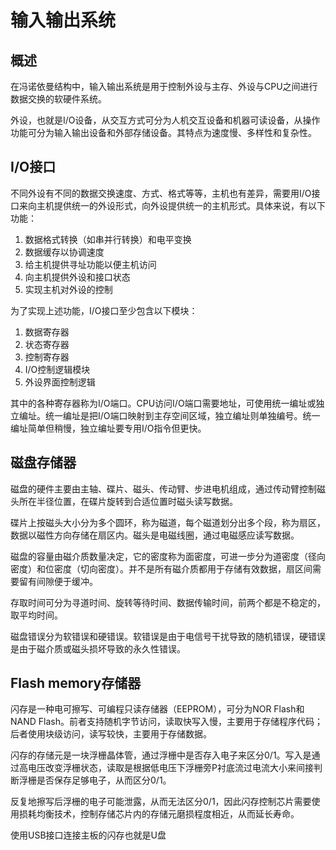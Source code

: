 # 输入输出系统
## 概述
在冯诺依曼结构中，输入输出系统是用于控制外设与主存、外设与CPU之间进行数据交换的软硬件系统。

外设，也就是I/O设备，从交互方式可分为人机交互设备和机器可读设备，从操作功能可分为输入输出设备和外部存储设备。其特点为速度慢、多样性和复杂性。

## I/O接口

不同外设有不同的数据交换速度、方式、格式等等，主机也有差异，需要用I/O接口来向主机提供统一的外设形式，向外设提供统一的主机形式。具体来说，有以下功能：

1. 数据格式转换（如串并行转换）和电平变换
2. 数据缓存以协调速度
3. 给主机提供寻址功能以便主机访问
4. 向主机提供外设和接口状态
5. 实现主机对外设的控制

为了实现上述功能，I/O接口至少包含以下模块：

1. 数据寄存器
2. 状态寄存器
3. 控制寄存器
4. I/O控制逻辑模块
5. 外设界面控制逻辑

其中的各种寄存器称为I/O端口。CPU访问I/O端口需要地址，可使用统一编址或独立编址。统一编址是把I/O端口映射到主存空间区域，独立编址则单独编号。统一编址简单但稍慢，独立编址要专用I/O指令但更快。

## 磁盘存储器

磁盘的硬件主要由主轴、碟片、磁头、传动臂、步进电机组成，通过传动臂控制磁头所在半径位置，在碟片旋转到合适位置时磁头读写数据。

碟片上按磁头大小分为多个圆环，称为磁道，每个磁道划分出多个段，称为扇区，数据以磁性方向存储在扇区内。磁头是电磁线圈，通过电磁感应读写数据。

磁盘的容量由磁介质数量决定，它的密度称为面密度，可进一步分为道密度（径向密度）和位密度（切向密度）。并不是所有磁介质都用于存储有效数据，扇区间需要留有间隙便于缓冲。

存取时间可分为寻道时间、旋转等待时间、数据传输时间，前两个都是不稳定的，取平均时间。

磁盘错误分为软错误和硬错误。软错误是由于电信号干扰导致的随机错误，硬错误是由于磁介质或磁头损坏导致的永久性错误。

## Flash memory存储器

闪存是一种电可擦写、可编程只读存储器（EEPROM），可分为NOR Flash和NAND Flash。前者支持随机字节访问，读取快写入慢，主要用于存储程序代码；后者使用块级访问，读写较快，主要用于存储数据。

闪存的存储元是一块浮栅晶体管，通过浮栅中是否存入电子来区分0/1。写入是通过高电压改变浮栅状态，读取是根据低电压下浮栅旁P衬底流过电流大小来间接判断浮栅是否保存足够电子，从而区分0/1。

反复地擦写后浮栅的电子可能泄露，从而无法区分0/1，因此闪存控制芯片需要使用损耗均衡技术，控制存储芯片内的存储元磨损程度相近，从而延长寿命。

使用USB接口连接主板的闪存也就是U盘